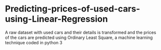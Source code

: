 # Predicting-prices-of-used-cars-using-Linear-Regression
A raw dataset with used cars and their details is transformed and the prices of the cars are predicted using Ordinary Least Square, a machine learning technique coded in python 3
